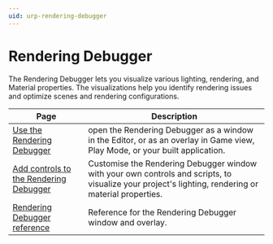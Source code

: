 ```yaml
---
uid: urp-rendering-debugger
---
```

# Rendering Debugger

The Rendering Debugger lets you visualize various lighting, rendering, and Material properties. The visualizations help you identify rendering issues and optimize scenes and rendering configurations.

| Page | Description |
|-|-|
| [Use the Rendering Debugger](rendering-debugger-use.md) | open the Rendering Debugger as a window in the Editor, or as an overlay in Game view, Play Mode, or your built application. |
| [Add controls to the Rendering Debugger](rendering-debugger-add-controls.md) | Customise the Rendering Debugger window with your own controls and scripts, to visualize your project's lighting, rendering or material properties. |
| [Rendering Debugger reference](rendering-debugger-reference.md) | Reference for the Rendering Debugger window and overlay. |
